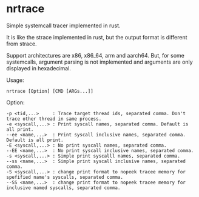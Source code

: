 # nrtrace
Simple systemcall tracer implemented in rust.

It is like the strace implemented in rust, but the output format is different from strace.

Support architectures are x86, x86_64, arm and aarch64. But, for some systemcalls, argument parsing is not implemented and arguments are only displayed in hexadecimal.

Usage:

    nrtrace [Option] [CMD [ARGs...]]

Option:

    -p <tid,...>     : Trace target thread ids, separated comma. Don't trace other thread in same process.
    -e <syscall,...> : Print syscall names, separated comma. Default is all print.
    --ee <name,...>  : Print syscall inclusive names, separated comma. Default is all print.
    -E <syscall,...> : No print syscall names, separated comma.
    --EE <name,...>  : No print syscall inclusive names, separated comma.
    -s <syscall,...> : Simple print syscalll names, separated comma.
    --ss <name,...>  : Simple print syscall inclusive names, separated comma.
    -S <syscall,...> : change print format to nopeek tracee memory for spefified name's syscalls, separated comma.
    --SS <name,...>  : change print format to nopeek tracee memory for inclusive named syscalls, separated comma.

